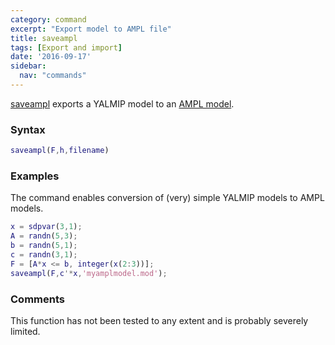 ```yaml
---
category: command
excerpt: "Export model to AMPL file"
title: saveampl
tags: [Export and import]
date: '2016-09-17'
sidebar:
  nav: "commands"
---
```


[saveampl](/command/saveampl) exports a YALMIP model to an [AMPL model](http://www.ampl.com).

### Syntax

````matlab
saveampl(F,h,filename)
````

### Examples

The command enables conversion of (very) simple YALMIP models to AMPL models.

````matlab
x = sdpvar(3,1);
A = randn(5,3);
b = randn(5,1);
c = randn(3,1);
F = [A*x <= b, integer(x(2:3))];
saveampl(F,c'*x,'myamplmodel.mod');
````

### Comments

This function has not been tested to any extent and is probably severely limited.
